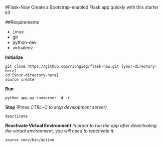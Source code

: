 #Flask-Now
Create a Bootstrap-enabled Flask app quickly with this starter kit


##Requirements
- Linux
- git
- python-dev
- virtualenv


**Initialize**
```
git clone https://github.com/richgieg/flask-now.git [your-directory-here]
cd [your-directory-here]
source create
```


**Run**
```
python app.py runserver -d -r
```


**Stop**
*(Press CTRL+C to stop development server)*
```
deactivate
```


**Reactivate Virtual Environment**
*In order to run the app after deactivating the virtual environment, you will
need to reactivate it.*
```
source venv/bin/active
```
